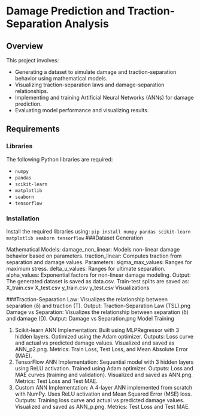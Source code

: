 # Damage Prediction and Traction-Separation Analysis

## Overview
This project involves:
- Generating a dataset to simulate damage and traction-separation behavior using mathematical models.
- Visualizing traction-separation laws and damage-separation relationships.
- Implementing and training Artificial Neural Networks (ANNs) for damage prediction.
- Evaluating model performance and visualizing results.

## Requirements
### Libraries
The following Python libraries are required:
- `numpy`
- `pandas`
- `scikit-learn`
- `matplotlib`
- `seaborn`
- `tensorflow`

### Installation
Install the required libraries using:
`
pip install numpy pandas scikit-learn matplotlib seaborn tensorflow
`
###Dataset Generation

Mathematical Models:
damage_non_linear: Models non-linear damage behavior based on parameters.
traction_linear: Computes traction from separation and damage values.
Parameters:
sigma_max_values: Ranges for maximum stress.
delta_u_values: Ranges for ultimate separation.
alpha_values: Exponential factors for non-linear damage modeling.
Output:
The generated dataset is saved as data.csv.
Train-test splits are saved as:
X_train.csv
X_test.csv
y_train.csv
y_test.csv
Visualizations

###Traction-Separation Law:
Visualizes the relationship between separation (δ) and traction (T).
Output: Traction-Separation Law (TSL).png
Damage vs Separation:
Visualizes the relationship between separation (δ) and damage (D).
Output: Damage vs Separation.png
Model Training

1. Scikit-learn ANN
Implementation:
Built using MLPRegressor with 3 hidden layers.
Optimized using the Adam optimizer.
Outputs:
Loss curve and actual vs predicted damage values.
Visualized and saved as ANN_p2.png.
Metrics:
Train Loss, Test Loss, and Mean Absolute Error (MAE).
2. TensorFlow ANN
Implementation:
Sequential model with 3 hidden layers using ReLU activation.
Trained using Adam optimizer.
Outputs:
Loss and MAE curves (training and validation).
Visualized and saved as ANN.png.
Metrics:
Test Loss and Test MAE.
3. Custom ANN
Implementation:
A 4-layer ANN implemented from scratch with NumPy.
Uses ReLU activation and Mean Squared Error (MSE) loss.
Outputs:
Training loss curve and actual vs predicted damage values.
Visualized and saved as ANN_p.png.
Metrics:
Test Loss and Test MAE.

